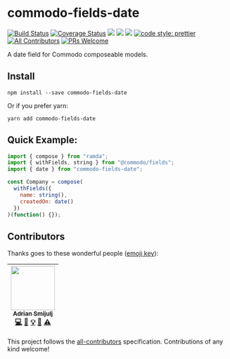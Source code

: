 # commodo-fields-date
[![Build Status](https://travis-ci.org/doitadrian/commodo-fields-date.svg?branch=master)](https://travis-ci.org/doitadrian/commodo-fields-date)
[![Coverage Status](https://coveralls.io/repos/github/doitadrian/commodo-fields-date/badge.svg?branch=master)](https://coveralls.io/github/doitadrian/commodo-fields-date?branch=master)
[![](https://img.shields.io/npm/dw/commodo-fields-date.svg)](https://www.npmjs.com/package/commodo-fields-date) 
[![](https://img.shields.io/npm/v/commodo-fields-date.svg)](https://www.npmjs.com/package/commodo-fields-date)
![](https://img.shields.io/npm/types/commodo-fields-date.svg)
[![code style: prettier](https://img.shields.io/badge/code_style-prettier-ff69b4.svg?style=flat-square)](https://github.com/prettier/prettier)
[![All Contributors](https://img.shields.io/badge/all_contributors-1-orange.svg?style=flat-square)](#contributors)
[![PRs Welcome](https://img.shields.io/badge/PRs-welcome-brightgreen.svg?style=flat-square)](http://makeapullrequest.com)
  
A date field for Commodo composeable models. 

## Install
```
npm install --save commodo-fields-date
```

Or if you prefer yarn: 
```
yarn add commodo-fields-date
```

## Quick Example:
 
```javascript
import { compose } from "ramda";
import { withFields, string } from "@commodo/fields";
import { date } from "commodo-fields-date";

const Company = compose(
  withFields({
    name: string(),
    createdOn: date()
  })
)(function() {});
```

## Contributors

Thanks goes to these wonderful people ([emoji key](https://github.com/kentcdodds/all-contributors#emoji-key)):

<!-- ALL-CONTRIBUTORS-LIST:START - Do not remove or modify this section -->
<!-- prettier-ignore -->
| [<img src="https://avatars0.githubusercontent.com/u/5121148?v=4" width="100px;"/><br /><sub><b>Adrian Smijulj</b></sub>](https://github.com/doitadrian)<br />[💻](https://github.com/doitadrian/commodo-fields-date/commits?author=doitadrian "Code") [📖](https://github.com/doitadrian/commodo-fields-date/commits?author=doitadrian "Documentation") [💡](#example-doitadrian "Examples") [👀](#review-doitadrian "Reviewed Pull Requests") [⚠️](https://github.com/doitadrian/commodo-fields-date/commits?author=doitadrian "Tests") |
| :---: |
<!-- ALL-CONTRIBUTORS-LIST:END -->

This project follows the [all-contributors](https://github.com/kentcdodds/all-contributors) specification. Contributions of any kind welcome!
